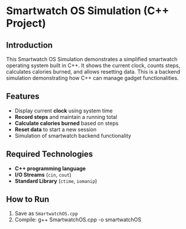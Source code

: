 # Smartwatch OS Simulation (C++ Project)

## Introduction
This Smartwatch OS Simulation demonstrates a simplified smartwatch operating system built in C++. It shows the current clock, counts steps, calculates calories burned, and allows resetting data. This is a backend simulation demonstrating how C++ can manage gadget functionalities.  

## Features
- Display current **clock** using system time  
- **Record steps** and maintain a running total  
- **Calculate calories burned** based on steps  
- **Reset data** to start a new session  
- Simulation of smartwatch backend functionality  

## Required Technologies
- **C++ programming language**  
- **I/O Streams** (`cin`, `cout`)  
- **Standard Library** (`ctime`, `iomanip`)  

## How to Run
1. Save as `SmartwatchOS.cpp`  
2. Compile: g++ SmartwatchOS.cpp -o smartwatchOS
